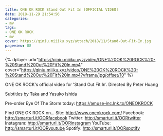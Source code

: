 ```yaml
---
title: ONE OK ROCK Stand Out Fit In [OFFICIAL VIDEO]
date: 2018-11-29 21:54:56
categories:
- mv
tags:
- ONE OK ROCK
- mv
cover: https://qiniu.miiiku.xyz/attach/2018/11/Stand-Out-Fit-In.jpg
pageview: 88
---
```


{% dplayer url="https://qiniu.miiiku.xyz/video/ONE%20OK%20ROCK%20-%20Stand%20Out%20Fit%20In.mp4" cover="https://qiniu.miiiku.xyz/video/ONE%20OK%20ROCK%20-%20Stand%20Out%20Fit%20In.mp4?vframe/jpg/offset/10" %} 



ONE OK ROCK's official video for 'Stand Out Fit In’. 
Directed By Peter Huang

Subtitles by Taka and Yasuko Ishida

Pre-order Eye Of The Storm today: https://amuse-inc.lnk.to/ONEOKROCK

Find ONE OK ROCK on… 
Site: http://www.oneokrock.com/ 
Facebook: http://smarturl.it/OORfacebook 
Twitter: http://smarturl.it/OORtwitter 
Instagram: http://smarturl.it/OORinstagram 
YouTube: http://smarturl.it/OORyoutube 
Spotify: http://smarturl.it/OORspotify



